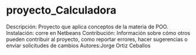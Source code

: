 # proyecto_Calculadora

Descripción: Proyecto que aplica conceptos de la materia de POO.
Instalación: corre en Netbeans
Contribución: Información sobre cómo otros pueden contribuir al proyecto, como reportar errores, hacer sugerencias o enviar solicitudes de cambios
Autores:Jorge Ortiz Ceballos
